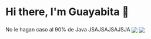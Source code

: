 # Hi there, I'm Guayabita 👋 

###

No le hagan caso al 90% de Java  JSAJSAJSAJSJA
<img align= "center" src= "https://github-readme-stats.vercel.app/api/top-langs/?username=guayabitaa&layout=compact&theme=react"/>
<img align= "center" src= "https://github-readme-stats.vercel.app/api?username=guayabitaa&show_icons=true&hide_border=true&theme=react"/>
